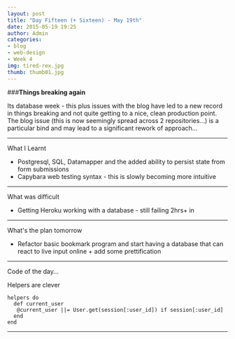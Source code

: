 ```yaml
---
layout: post
title: "Day Fifteen (+ Sixteen) - May 19th"
date: 2015-05-19 19:25
author: Admin
categories:
- blog
- web-design
- Week 4
img: tired-rex.jpg
thumb: thumb01.jpg
---
```


###<b>Things breaking again</b>

Its database week - this plus issues with the blog have led to a new record in things breaking and not quite getting to a nice, clean production point.
The blog issue (this is now seemingly spread across 2 repositories...) is a particular bind and may lead to a significant rework of approach...

****

What I Learnt

* Postgresql, SQL, Datamapper and the added ability to persist state from form submissions
* Capybara web testing syntax - this is slowly becoming more intuitive

****

What was difficult

* Getting Heroku working with a database - still failing 2hrs+ in

****

What's the plan tomorrow

* Refactor basic bookmark program and start having a database that can react to live input online + add some prettification

****

Code of the day...

Helpers are clever

    helpers do
      def current_user
       @current_user ||= User.get(session[:user_id]) if session[:user_id]
      end
    end

****